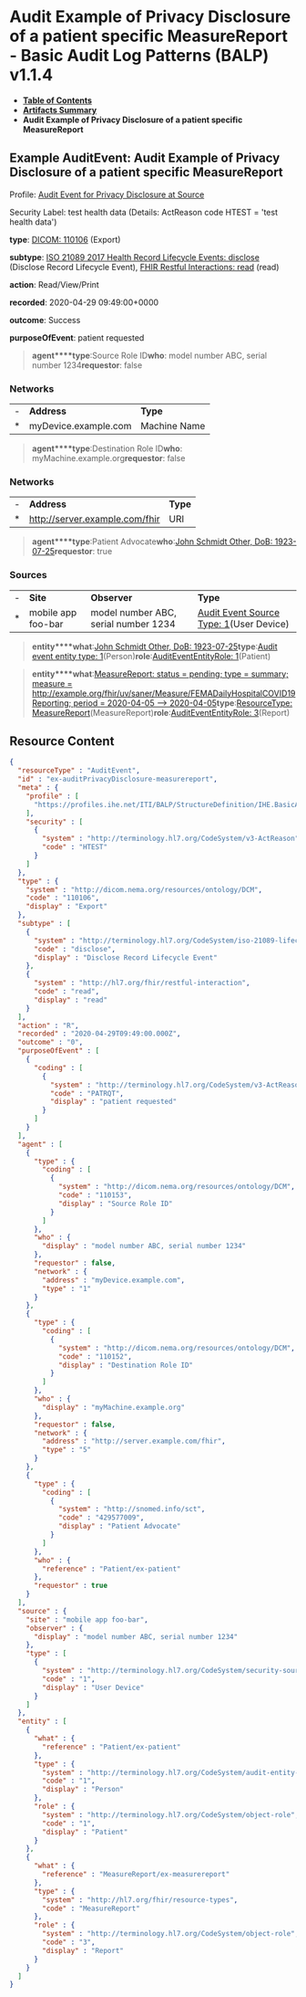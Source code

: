 # Audit Example of Privacy Disclosure of a patient specific MeasureReport - Basic Audit Log Patterns (BALP) v1.1.4

* [**Table of Contents**](toc.md)
* [**Artifacts Summary**](artifacts.md)
* **Audit Example of Privacy Disclosure of a patient specific MeasureReport**

## Example AuditEvent: Audit Example of Privacy Disclosure of a patient specific MeasureReport

Profile: [Audit Event for Privacy Disclosure at Source](StructureDefinition-IHE.BasicAudit.PrivacyDisclosure.Source.md)

Security Label: test health data (Details: ActReason code HTEST = 'test health data')

**type**: [DICOM: 110106](http://hl7.org/fhir/R4/codesystem-dicom-dcim.html#dicom-dcim-110106) (Export)

**subtype**: [ISO 21089 2017 Health Record Lifecycle Events: disclose](http://terminology.hl7.org/6.5.0/CodeSystem-iso-21089-lifecycle.html#iso-21089-lifecycle-disclose) (Disclose Record Lifecycle Event), [FHIR Restful Interactions: read](http://hl7.org/fhir/R4/codesystem-restful-interaction.html#restful-interaction-read) (read)

**action**: Read/View/Print

**recorded**: 2020-04-29 09:49:00+0000

**outcome**: Success

**purposeOfEvent**: patient requested

> **agent****type**:Source Role ID**who**: model number ABC, serial number 1234**requestor**: false

### Networks

| | | |
| :--- | :--- | :--- |
| - | **Address** | **Type** |
| * | myDevice.example.com | Machine Name |


> **agent****type**:Destination Role ID**who**: myMachine.example.org**requestor**: false

### Networks

| | | |
| :--- | :--- | :--- |
| - | **Address** | **Type** |
| * | http://server.example.com/fhir | URI |


> **agent****type**:Patient Advocate**who**:[John Schmidt Other, DoB: 1923-07-25](Patient-ex-patient.md)**requestor**: true

### Sources

| | | | |
| :--- | :--- | :--- | :--- |
| - | **Site** | **Observer** | **Type** |
| * | mobile app foo-bar | model number ABC, serial number 1234 | [Audit Event Source Type: 1](http://terminology.hl7.org/6.5.0/CodeSystem-security-source-type.html#security-source-type-1)(User Device) |

> **entity****what**:[John Schmidt Other, DoB: 1923-07-25](Patient-ex-patient.md)**type**:[Audit event entity type: 1](http://terminology.hl7.org/6.5.0/CodeSystem-audit-entity-type.html#audit-entity-type-1)(Person)**role**:[AuditEventEntityRole: 1](http://terminology.hl7.org/6.5.0/CodeSystem-object-role.html#object-role-1)(Patient)

> **entity****what**:[MeasureReport: status = pending; type = summary; measure = http://example.org/fhir/uv/saner/Measure/FEMADailyHospitalCOVID19Reporting; period = 2020-04-05 --> 2020-04-05](MeasureReport-ex-measurereport.md)**type**:[ResourceType: MeasureReport](http://hl7.org/fhir/R4/codesystem-resource-types.html#resource-types-MeasureReport)(MeasureReport)**role**:[AuditEventEntityRole: 3](http://terminology.hl7.org/6.5.0/CodeSystem-object-role.html#object-role-3)(Report)



## Resource Content

```json
{
  "resourceType" : "AuditEvent",
  "id" : "ex-auditPrivacyDisclosure-measurereport",
  "meta" : {
    "profile" : [
      "https://profiles.ihe.net/ITI/BALP/StructureDefinition/IHE.BasicAudit.PrivacyDisclosure.Source"
    ],
    "security" : [
      {
        "system" : "http://terminology.hl7.org/CodeSystem/v3-ActReason",
        "code" : "HTEST"
      }
    ]
  },
  "type" : {
    "system" : "http://dicom.nema.org/resources/ontology/DCM",
    "code" : "110106",
    "display" : "Export"
  },
  "subtype" : [
    {
      "system" : "http://terminology.hl7.org/CodeSystem/iso-21089-lifecycle",
      "code" : "disclose",
      "display" : "Disclose Record Lifecycle Event"
    },
    {
      "system" : "http://hl7.org/fhir/restful-interaction",
      "code" : "read",
      "display" : "read"
    }
  ],
  "action" : "R",
  "recorded" : "2020-04-29T09:49:00.000Z",
  "outcome" : "0",
  "purposeOfEvent" : [
    {
      "coding" : [
        {
          "system" : "http://terminology.hl7.org/CodeSystem/v3-ActReason",
          "code" : "PATRQT",
          "display" : "patient requested"
        }
      ]
    }
  ],
  "agent" : [
    {
      "type" : {
        "coding" : [
          {
            "system" : "http://dicom.nema.org/resources/ontology/DCM",
            "code" : "110153",
            "display" : "Source Role ID"
          }
        ]
      },
      "who" : {
        "display" : "model number ABC, serial number 1234"
      },
      "requestor" : false,
      "network" : {
        "address" : "myDevice.example.com",
        "type" : "1"
      }
    },
    {
      "type" : {
        "coding" : [
          {
            "system" : "http://dicom.nema.org/resources/ontology/DCM",
            "code" : "110152",
            "display" : "Destination Role ID"
          }
        ]
      },
      "who" : {
        "display" : "myMachine.example.org"
      },
      "requestor" : false,
      "network" : {
        "address" : "http://server.example.com/fhir",
        "type" : "5"
      }
    },
    {
      "type" : {
        "coding" : [
          {
            "system" : "http://snomed.info/sct",
            "code" : "429577009",
            "display" : "Patient Advocate"
          }
        ]
      },
      "who" : {
        "reference" : "Patient/ex-patient"
      },
      "requestor" : true
    }
  ],
  "source" : {
    "site" : "mobile app foo-bar",
    "observer" : {
      "display" : "model number ABC, serial number 1234"
    },
    "type" : [
      {
        "system" : "http://terminology.hl7.org/CodeSystem/security-source-type",
        "code" : "1",
        "display" : "User Device"
      }
    ]
  },
  "entity" : [
    {
      "what" : {
        "reference" : "Patient/ex-patient"
      },
      "type" : {
        "system" : "http://terminology.hl7.org/CodeSystem/audit-entity-type",
        "code" : "1",
        "display" : "Person"
      },
      "role" : {
        "system" : "http://terminology.hl7.org/CodeSystem/object-role",
        "code" : "1",
        "display" : "Patient"
      }
    },
    {
      "what" : {
        "reference" : "MeasureReport/ex-measurereport"
      },
      "type" : {
        "system" : "http://hl7.org/fhir/resource-types",
        "code" : "MeasureReport"
      },
      "role" : {
        "system" : "http://terminology.hl7.org/CodeSystem/object-role",
        "code" : "3",
        "display" : "Report"
      }
    }
  ]
}

```
